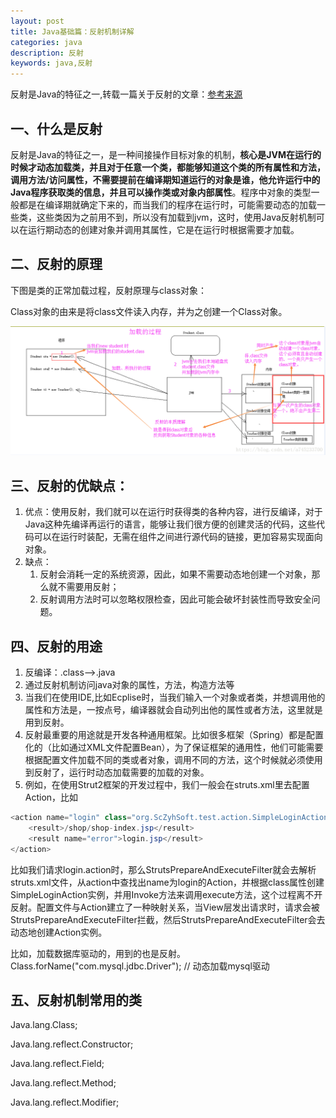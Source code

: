 ```yaml
---
layout: post
title: Java基础篇：反射机制详解
categories: java
description: 反射
keywords: java,反射
---
```

反射是Java的特征之一,转载一篇关于反射的文章：[参考来源](https://blog.csdn.net/a745233700/article/details/82893076)

## 一、什么是反射

反射是Java的特征之一，是一种间接操作目标对象的机制，**核心是JVM在运行的时候才动态加载类，并且对于任意一个类，都能够知道这个类的所有属性和方法，调用方法/访问属性，不需要提前在编译期知道运行的对象是谁，他允许运行中的Java程序获取类的信息，并且可以操作类或对象内部属性**。程序中对象的类型一般都是在编译期就确定下来的，而当我们的程序在运行时，可能需要动态的加载一些类，这些类因为之前用不到，所以没有加载到jvm，这时，使用Java反射机制可以在运行期动态的创建对象并调用其属性，它是在运行时根据需要才加载。

## 二、反射的原理

下图是类的正常加载过程，反射原理与class对象：

Class对象的由来是将class文件读入内存，并为之创建一个Class对象。

![反射](/images/posts/java/reflect.png)

## 三、反射的优缺点：

1. 优点：使用反射，我们就可以在运行时获得类的各种内容，进行反编译，对于Java这种先编译再运行的语言，能够让我们很方便的创建灵活的代码，这些代码可以在运行时装配，无需在组件之间进行源代码的链接，更加容易实现面向对象。
2. 缺点：
    1. 反射会消耗一定的系统资源，因此，如果不需要动态地创建一个对象，那么就不需要用反射；
    2. 反射调用方法时可以忽略权限检查，因此可能会破坏封装性而导致安全问题。

## 四、反射的用途

1. 反编译：.class-->.java
2. 通过反射机制访问java对象的属性，方法，构造方法等
3. 当我们在使用IDE,比如Ecplise时，当我们输入一个对象或者类，并想调用他的属性和方法是，一按点号，编译器就会自动列出他的属性或者方法，这里就是用到反射。
4. 反射最重要的用途就是开发各种通用框架。比如很多框架（Spring）都是配置化的（比如通过XML文件配置Bean），为了保证框架的通用性，他们可能需要根据配置文件加载不同的类或者对象，调用不同的方法，这个时候就必须使用到反射了，运行时动态加载需要的加载的对象。
5. 例如，在使用Strut2框架的开发过程中，我们一般会在struts.xml里去配置Action，比如
``` java
<action name="login" class="org.ScZyhSoft.test.action.SimpleLoginAction" method="execute">   
    <result>/shop/shop-index.jsp</result>           
    <result name="error">login.jsp</result>       
</action>
```
比如我们请求login.action时，那么StrutsPrepareAndExecuteFilter就会去解析struts.xml文件，从action中查找出name为login的Action，并根据class属性创建SimpleLoginAction实例，并用Invoke方法来调用execute方法，这个过程离不开反射。配置文件与Action建立了一种映射关系，当View层发出请求时，请求会被StrutsPrepareAndExecuteFilter拦截，然后StrutsPrepareAndExecuteFilter会去动态地创建Action实例。

比如，加载数据库驱动的，用到的也是反射。Class.forName("com.mysql.jdbc.Driver"); // 动态加载mysql驱动

## 五、反射机制常用的类

Java.lang.Class;

Java.lang.reflect.Constructor;

Java.lang.reflect.Field;

Java.lang.reflect.Method;

Java.lang.reflect.Modifier;



